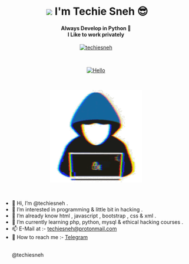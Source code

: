 <!-- Copyrights Techie Sneh 
     feel free to fork this -->

<h1 align="center">&nbsp;<a href="http://techiesneh.ueuo.com"><img src="https://raw.githubusercontent.com/techiesneh/techiesneh/main/tenor.gif" width="48px"></a> I'm Techie Sneh 😎</h1>

<h4 align="center">Always Develop in Python 🐍 <br> I Like to work privately</h4>


<p align="center"> <a href="https://github.com/techiesneh/"><img width="170px" height="24" src="https://komarev.com/ghpvc/?username=techiesneh&label=PROFILE%20VISITORS&color=blueviolet&style=flat-square" alt="techiesneh" /></a> </p><br>

<p align="center"><a href="https://t.me/techiesneh"><img src="https://raw.githubusercontent.com/techiesneh/techiesneh/main/575a20918d349a354cc636a0d49b35a0.gif" alt="Hello" width="170" height="170"/></a></p><br>
<p align="center"><a href="https://t.me/techiesneh"><img src="techiesneh.gif" alt="Hello" /></a></p><br>

- 👋 Hi, I’m @techiesneh .
- 👀 I’m interested in programming & little bit in hacking .
- 🌱 I’m already know html , javascript , bootstrap , css & xml . 
- 🌱 I’m currently learning php, python, mysql & ethical hacking courses .
- 📫 E-Mail at :- techiesneh@protonmail.com 
- 📱  How to reach me :- <a href="https://t.me/techiesneh">Telegram</a></p><br> @techiesneh 

<!---
techiesneh/techiesneh is a ✨ special ✨ repository because its `README.md` (this file) appears on your GitHub profile.
You can click the Preview link to take a look at your changes.
--->

